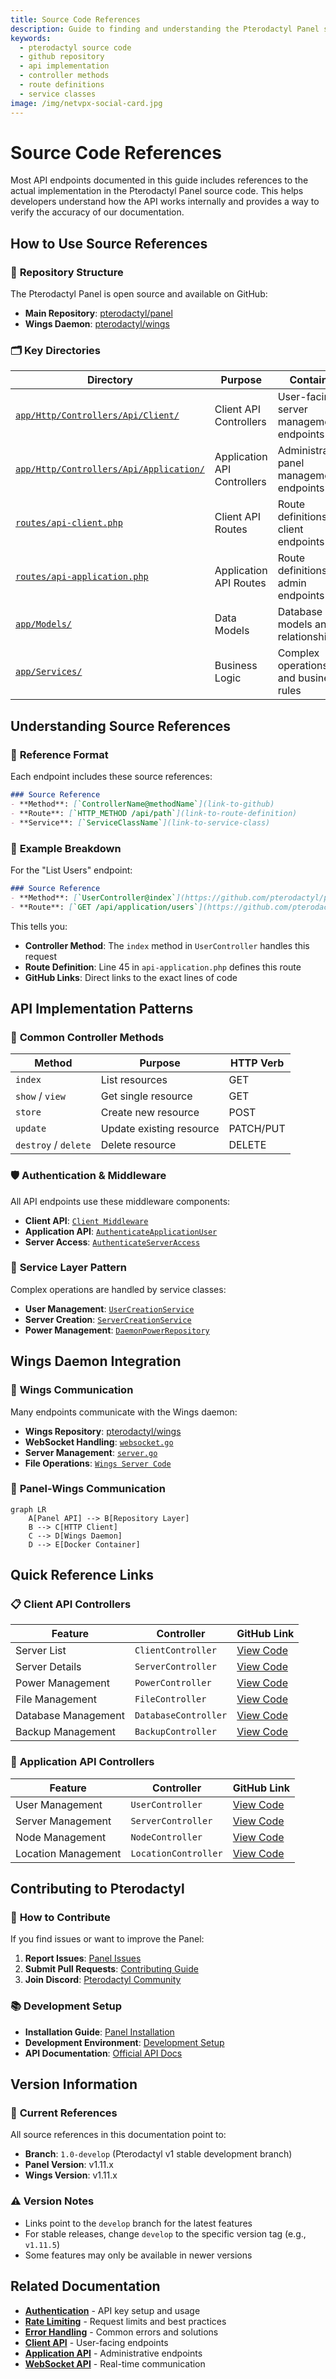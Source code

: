 ```yaml
---
title: Source Code References
description: Guide to finding and understanding the Pterodactyl Panel source code behind every API endpoint documented in this guide.
keywords:
  - pterodactyl source code
  - github repository
  - api implementation
  - controller methods
  - route definitions
  - service classes
image: /img/netvpx-social-card.jpg
---
```


# Source Code References

Most API endpoints documented in this guide includes references to the actual implementation in the Pterodactyl Panel source code. This helps developers understand how the API works internally and provides a way to verify the accuracy of our documentation.

## How to Use Source References

### 📂 **Repository Structure**

The Pterodactyl Panel is open source and available on GitHub:
- **Main Repository**: [pterodactyl/panel](https://github.com/pterodactyl/panel)
- **Wings Daemon**: [pterodactyl/wings](https://github.com/pterodactyl/wings)

### 🗂️ **Key Directories**

| Directory | Purpose | Contains |
|-----------|---------|----------|
| [`app/Http/Controllers/Api/Client/`](https://github.com/pterodactyl/panel/tree/1.0-develop/app/Http/Controllers/Api/Client) | Client API Controllers | User-facing server management endpoints |
| [`app/Http/Controllers/Api/Application/`](https://github.com/pterodactyl/panel/tree/1.0-develop/app/Http/Controllers/Api/Application) | Application API Controllers | Administrative panel management endpoints |
| [`routes/api-client.php`](https://github.com/pterodactyl/panel/blob/1.0-develop/routes/api-client.php) | Client API Routes | Route definitions for client endpoints |
| [`routes/api-application.php`](https://github.com/pterodactyl/panel/blob/1.0-develop/routes/api-application.php) | Application API Routes | Route definitions for admin endpoints |
| [`app/Models/`](https://github.com/pterodactyl/panel/tree/1.0-develop/app/Models) | Data Models | Database models and relationships |
| [`app/Services/`](https://github.com/pterodactyl/panel/tree/1.0-develop/app/Services) | Business Logic | Complex operations and business rules |

## Understanding Source References

### 📍 **Reference Format**

Each endpoint includes these source references:

```markdown
### Source Reference
- **Method**: [`ControllerName@methodName`](link-to-github)
- **Route**: [`HTTP_METHOD /api/path`](link-to-route-definition)
- **Service**: [`ServiceClassName`](link-to-service-class)
```

### 🎯 **Example Breakdown**

For the "List Users" endpoint:

```markdown
### Source Reference
- **Method**: [`UserController@index`](https://github.com/pterodactyl/panel/blob/1.0-develop/app/Http/Controllers/Api/Application/Users/UserController.php#L47)
- **Route**: [`GET /api/application/users`](https://github.com/pterodactyl/panel/blob/1.0-develop/routes/api-application.php#L45)
```

This tells you:
- **Controller Method**: The `index` method in `UserController` handles this request
- **Route Definition**: Line 45 in `api-application.php` defines this route
- **GitHub Links**: Direct links to the exact lines of code

## API Implementation Patterns

### 🔄 **Common Controller Methods**

| Method | Purpose | HTTP Verb |
|--------|---------|-----------|
| `index` | List resources | GET |
| `show` / `view` | Get single resource | GET |
| `store` | Create new resource | POST |
| `update` | Update existing resource | PATCH/PUT |
| `destroy` / `delete` | Delete resource | DELETE |

### 🛡️ **Authentication & Middleware**

All API endpoints use these middleware components:

- **Client API**: [`Client Middleware`](https://github.com/pterodactyl/panel/tree/1.0-develop/app/Http/Middleware/Api/Client)
- **Application API**: [`AuthenticateApplicationUser`](https://github.com/pterodactyl/panel/blob/1.0-develop/app/Http/Middleware/Api/Application/AuthenticateApplicationUser.php)
- **Server Access**: [`AuthenticateServerAccess`](https://github.com/pterodactyl/panel/blob/1.0-develop/app/Http/Middleware/Api/Client/Server/AuthenticateServerAccess.php)

### 🔧 **Service Layer Pattern**

Complex operations are handled by service classes:

- **User Management**: [`UserCreationService`](https://github.com/pterodactyl/panel/blob/1.0-develop/app/Services/Users/UserCreationService.php)
- **Server Creation**: [`ServerCreationService`](https://github.com/pterodactyl/panel/blob/1.0-develop/app/Services/Servers/ServerCreationService.php)
- **Power Management**: [`DaemonPowerRepository`](https://github.com/pterodactyl/panel/blob/1.0-develop/app/Repositories/Wings/DaemonPowerRepository.php)

## Wings Daemon Integration

### 🚀 **Wings Communication**

Many endpoints communicate with the Wings daemon:

- **Wings Repository**: [pterodactyl/wings](https://github.com/pterodactyl/wings)
- **WebSocket Handling**: [`websocket.go`](https://github.com/pterodactyl/wings/blob/develop/router/websocket/websocket.go)
- **Server Management**: [`server.go`](https://github.com/pterodactyl/wings/blob/develop/server/server.go)
- **File Operations**: [`Wings Server Code`](https://github.com/pterodactyl/wings/tree/develop/server)

### 🔗 **Panel-Wings Communication**

```mermaid
graph LR
    A[Panel API] --> B[Repository Layer]
    B --> C[HTTP Client]
    C --> D[Wings Daemon]
    D --> E[Docker Container]
```

## Quick Reference Links

### 📋 **Client API Controllers**

| Feature | Controller | GitHub Link |
|---------|------------|-------------|
| Server List | `ClientController` | [View Code](https://github.com/pterodactyl/panel/blob/1.0-develop/app/Http/Controllers/Api/Client/ClientController.php) |
| Server Details | `ServerController` | [View Code](https://github.com/pterodactyl/panel/blob/1.0-develop/app/Http/Controllers/Api/Client/Servers/ServerController.php) |
| Power Management | `PowerController` | [View Code](https://github.com/pterodactyl/panel/blob/1.0-develop/app/Http/Controllers/Api/Client/Servers/PowerController.php) |
| File Management | `FileController` | [View Code](https://github.com/pterodactyl/panel/blob/1.0-develop/app/Http/Controllers/Api/Client/Servers/FileController.php) |
| Database Management | `DatabaseController` | [View Code](https://github.com/pterodactyl/panel/blob/1.0-develop/app/Http/Controllers/Api/Client/Servers/DatabaseController.php) |
| Backup Management | `BackupController` | [View Code](https://github.com/pterodactyl/panel/blob/1.0-develop/app/Http/Controllers/Api/Client/Servers/BackupController.php) |

### 🔧 **Application API Controllers**

| Feature | Controller | GitHub Link |
|---------|------------|-------------|
| User Management | `UserController` | [View Code](https://github.com/pterodactyl/panel/blob/1.0-develop/app/Http/Controllers/Api/Application/Users/UserController.php) |
| Server Management | `ServerController` | [View Code](https://github.com/pterodactyl/panel/blob/1.0-develop/app/Http/Controllers/Api/Application/Servers/ServerController.php) |
| Node Management | `NodeController` | [View Code](https://github.com/pterodactyl/panel/blob/1.0-develop/app/Http/Controllers/Api/Application/Nodes/NodeController.php) |
| Location Management | `LocationController` | [View Code](https://github.com/pterodactyl/panel/blob/1.0-develop/app/Http/Controllers/Api/Application/Locations/LocationController.php) |

## Contributing to Pterodactyl

### 🤝 **How to Contribute**

If you find issues or want to improve the Panel:

1. **Report Issues**: [Panel Issues](https://github.com/pterodactyl/panel/issues)
2. **Submit Pull Requests**: [Contributing Guide](https://github.com/pterodactyl/panel/blob/1.0-develop/CONTRIBUTING.md)
3. **Join Discord**: [Pterodactyl Community](https://discord.gg/pterodactyl)

### 📚 **Development Setup**

- **Installation Guide**: [Panel Installation](https://pterodactyl.io/panel/1.0/getting_started.html)
- **Development Environment**: [Development Setup](https://github.com/pterodactyl/panel/blob/1.0-develop/CONTRIBUTING.md#development-environment)
- **API Documentation**: [Official API Docs](https://dashflo.net/docs/api/pterodactyl/v1/)

## Version Information

### 📅 **Current References**

All source references in this documentation point to:
- **Branch**: `1.0-develop` (Pterodactyl v1 stable development branch)
- **Panel Version**: v1.11.x
- **Wings Version**: v1.11.x

### ⚠️ **Version Notes**

- Links point to the `develop` branch for the latest features
- For stable releases, change `develop` to the specific version tag (e.g., `v1.11.5`)
- Some features may only be available in newer versions

## Related Documentation

- **[Authentication](./authentication)** - API key setup and usage
- **[Rate Limiting](./rate-limiting)** - Request limits and best practices
- **[Error Handling](./error-handling)** - Common errors and solutions
- **[Client API](./api/client)** - User-facing endpoints
- **[Application API](./api/application)** - Administrative endpoints
- **[WebSocket API](./api/websocket)** - Real-time communication 